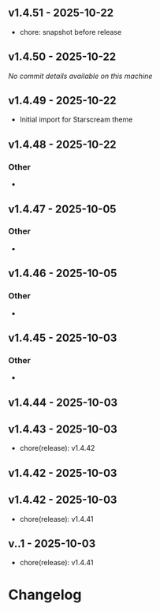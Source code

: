 ## v1.4.51 - 2025-10-22

- chore: snapshot before release

## v1.4.50 - 2025-10-22

_No commit details available on this machine_

## v1.4.49 - 2025-10-22

- Initial import for Starscream theme

## v1.4.48 - 2025-10-22

### Other
- 


## v1.4.47 - 2025-10-05

### Other
- 


## v1.4.46 - 2025-10-05

### Other
- 


## v1.4.45 - 2025-10-03

### Other
- 


## v1.4.44 - 2025-10-03


## v1.4.43 - 2025-10-03
- chore(release): v1.4.42

## v1.4.42 - 2025-10-03


## v1.4.42 - 2025-10-03
- chore(release): v1.4.41

## v..1 - 2025-10-03
- chore(release): v1.4.41

# Changelog

<!-- generated by git-cliff -->
